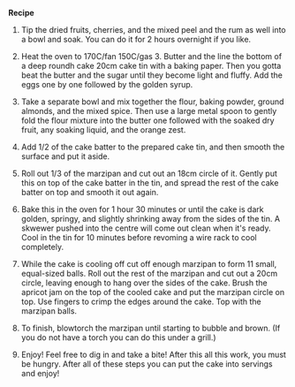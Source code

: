 **Recipe**

 1. Tip the dried fruits, cherries, and the mixed peel and the rum as well into a bowl and soak. You can do it for 2 hours overnight if you like. 

 2. Heat the oven to 170C/fan 150C/gas 3. Butter and the line the bottom of a deep roundh cake 20cm cake tin with a baking paper. Then you gotta beat the butter and the sugar until they become light and fluffy. Add the eggs one by one followed by the golden syrup. 

 3. Take a separate bowl and mix together the flour, baking powder, ground almonds, and the mixed spice. Then use a large metal spoon to gently fold the flour mixture into the butter one followed with the soaked dry fruit, any soaking liquid, and the orange zest. 

 4. Add 1/2 of the cake batter to the prepared cake tin, and then smooth the surface and put it aside. 

 5. Roll out 1/3 of the marzipan and cut out an 18cm circle of it. Gently put this on top of the cake batter in the tin, and spread the rest of the cake batter on top and smooth it out again. 

 6. Bake this in the oven for 1 hour 30 minutes or until the cake is dark golden, springy, and slightly shrinking away from the sides of the tin. A skwewer pushed into the centre will come out clean when it's ready. Cool in the tin for 10 minutes before revoming a wire rack to cool completely. 

 7. While the cake is cooling off cut off enough marzipan to form 11 small, equal-sized balls. Roll out the rest of the marzipan and cut out a 20cm circle, leaving enough to hang over the sides of the cake. Brush the apricot jam on the top of the cooled cake and put the marzipan circle on top. Use fingers to crimp the edges around the cake. Top with the marzipan balls. 

 8. To finish, blowtorch the marzipan until starting to bubble and brown. (If you do not have a torch you can do this under a grill.)

 9. Enjoy! Feel free to dig in and take a bite! After this all this work, you must be hungry. After all of these steps you can put the cake into servings and enjoy!